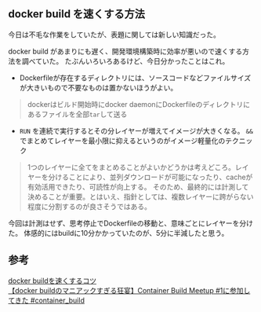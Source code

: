 ## docker build を速くする方法
今日は不毛な作業をしていたが、表題に関しては新しい知識だった。

docker build があまりにも遅く、開発環境構築時に効率が悪いので速くする方法を調べていた。
たぶんいろいろあるけど、今日分かったことはこれ。

- Dockerfileが存在するディレクトリには、ソースコードなどファイルサイズが大きいもので不要なものは置かないほうがよい。
>dockerはビルド開始時にdocker daemonにDockerfileのディレクトリにあるファイルを全部`tar`して送る

- `RUN` を連続で実行するとその分レイヤーが増えてイメージが大きくなる。 `&&` でまとめてレイヤーを最小限に抑えるというのがイメージ軽量化のテクニック
>1つのレイヤーに全てをまとめることがよいかどうかは考えどころ。レイヤーを分けることにより、並列ダウンロードが可能になったり、cacheが有効活用できたり、可読性が向上する。
>そのため、最終的には計測して決めることが重要。とはいえ、指針としては、複数レイヤーに跨がらない程度に分割するのが良さそうではある。


今回は計測はせず、思考停止でDockerfileの移動と、意味ごとにレイヤーを分けた。
体感的にはbuildに10分かかっていたのが、5分に半減したと思う。

## 参考
[docker buildを速くするコツ](https://scrapbox.io/keroxp/docker_buildを速くするコツ)  
[【docker buildのマニアックすぎる狂宴】Container Build Meetup #1に参加してきた #container_build](https://dev.classmethod.jp/tool/docker/docker-build-meetup-1/)
